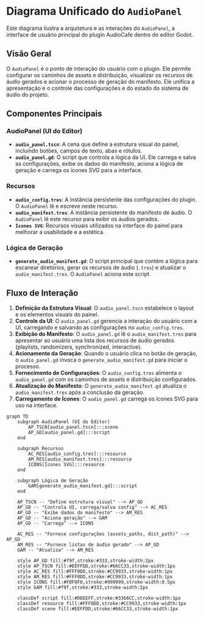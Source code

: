 # Diagrama Unificado do `AudioPanel`

Este diagrama ilustra a arquitetura e as interações do `AudioPanel`, a interface de usuário principal do plugin AudioCafe dentro do editor Godot.

## Visão Geral

O `AudioPanel` é o ponto de interação do usuário com o plugin. Ele permite configurar os caminhos de assets e distribuição, visualizar os recursos de áudio gerados e acionar o processo de geração do manifesto. Ele unifica a apresentação e o controle das configurações e do estado do sistema de áudio do projeto.

## Componentes Principais

### AudioPanel (UI do Editor)

*   **`audio_panel.tscn`**: A cena que define a estrutura visual do painel, incluindo botões, campos de texto, abas e rótulos.
*   **`audio_panel.gd`**: O script que controla a lógica da UI. Ele carrega e salva as configurações, exibe os dados do manifesto, aciona a lógica de geração e carrega os ícones SVG para a interface.

### Recursos

*   **`audio_config.tres`**: A instância persistente das configurações do plugin. O `AudioPanel` lê e escreve neste recurso.
*   **`audio_manifest.tres`**: A instância persistente do manifesto de áudio. O `AudioPanel` lê este recurso para exibir os áudios gerados.
*   **`Ícones SVG`**: Recursos visuais utilizados na interface do painel para melhorar a usabilidade e a estética.

### Lógica de Geração

*   **`generate_audio_manifest.gd`**: O script principal que contém a lógica para escanear diretórios, gerar os recursos de áudio (`.tres`) e atualizar o `audio_manifest.tres`. O `AudioPanel` aciona este script.

## Fluxo de Interação

1.  **Definição da Estrutura Visual**: O `audio_panel.tscn` estabelece o layout e os elementos visuais do painel.
2.  **Controle da UI**: O `audio_panel.gd` gerencia a interação do usuário com a UI, carregando e salvando as configurações no `audio_config.tres`.
3.  **Exibição do Manifesto**: O `audio_panel.gd` lê o `audio_manifest.tres` para apresentar ao usuário uma lista dos recursos de áudio gerados (playlists, randomizers, synchronized, interactive).
4.  **Acionamento da Geração**: Quando o usuário clica no botão de geração, o `audio_panel.gd` invoca o `generate_audio_manifest.gd` para iniciar o processo.
5.  **Fornecimento de Configurações**: O `audio_config.tres` alimenta o `audio_panel.gd` com os caminhos de assets e distribuição configurados.
6.  **Atualização do Manifesto**: O `generate_audio_manifest.gd` atualiza o `audio_manifest.tres` após a conclusão da geração.
7.  **Carregamento de Ícones**: O `audio_panel.gd` carrega os ícones SVG para uso na interface.

```mermaid
graph TD
    subgraph AudioPanel (UI do Editor)
        AP_TSCN[audio_panel.tscn]:::scene
        AP_GD[audio_panel.gd]:::script
    end

    subgraph Recursos
        AC_RES[audio_config.tres]:::resource
        AM_RES[audio_manifest.tres]:::resource
        ICONS[Ícones SVG]:::resource
    end

    subgraph Lógica de Geração
        GAM[generate_audio_manifest.gd]:::script
    end

    AP_TSCN -- "Define estrutura visual" --> AP_GD
    AP_GD -- "Controla UI, carrega/salva config" --> AC_RES
    AP_GD -- "Exibe dados do manifesto" --> AM_RES
    AP_GD -- "Aciona geração" --> GAM
    AP_GD -- "Carrega" --> ICONS

    AC_RES -- "Fornece configurações (assets_paths, dist_path)" --> AP_GD
    AM_RES -- "Fornece listas de áudio gerado" --> AP_GD
    GAM -- "Atualiza" --> AM_RES

    style AP_GD fill:#f9f,stroke:#333,stroke-width:2px
    style AP_TSCN fill:#EEFFDD,stroke:#66CC33,stroke-width:1px
    style AC_RES fill:#FFF0DD,stroke:#CC9933,stroke-width:1px
    style AM_RES fill:#FFF0DD,stroke:#CC9933,stroke-width:1px
    style ICONS fill:#F0F0F0,stroke:#999999,stroke-width:0.5px
    style GAM fill:#f9f,stroke:#333,stroke-width:2px

    classDef script fill:#DDEEFF,stroke:#3366CC,stroke-width:1px
    classDef resource fill:#FFF0DD,stroke:#CC9933,stroke-width:1px
    classDef scene fill:#EEFFDD,stroke:#66CC33,stroke-width:1px
```